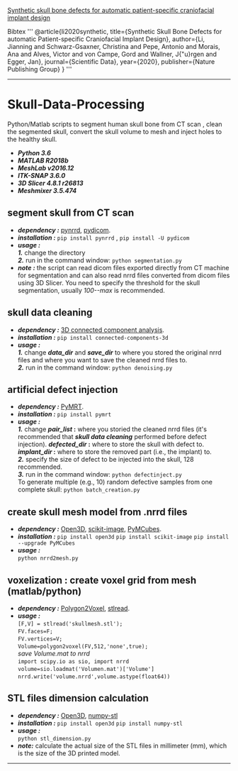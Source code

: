 

[Synthetic skull bone defects for automatic patient-specific craniofacial implant design](https://www.nature.com/articles/s41597-021-00806-0)

Bibtex
'''
@article{li2020synthetic,
  title={Synthetic Skull Bone Defects for automatic Patient-specific Craniofacial Implant Design},
  author={Li, Jianning and Schwarz-Gsaxner, Christina and Pepe, Antonio and Morais, Ana and Alves, Victor and von Campe, Gord and Wallner, J{\"u}rgen and Egger, Jan},
  journal={Scientific Data},
  year={2020},
  publisher={Nature Publishing Group}
}
'''

------------------------------
# Skull-Data-Processing
Python/Matlab scripts to segment human skull bone from CT scan , clean the segmented skull, convert the skull volume to mesh and inject holes to the healthy skull.
* **_Python 3.6_**
* **_MATLAB R2018b_**
* **_MeshLab v2016.12_**
* **_ITK-SNAP 3.6.0_**
* **_3D Slicer 4.8.1 r26813_**
* **_Meshmixer 3.5.474_**

## segment skull from CT scan
* **_dependency :_**   [pynrrd](https://pypi.org/project/pynrrd/), [pydicom](https://pydicom.github.io/pydicom/). 
* **_installation :_**   `pip install pynrrd` , `pip install -U pydicom`
* **_usage :_** \
**_1._** change the directory \
**_2._** run in the command window:   `python segmentation.py`
* **_note :_** the script can read dicom files exported directly from CT machine for segmentation and can also read nrrd files converted from dicom files using 3D Slicer.  You need to specify the threshold for the skull segmentation, usually _100--max_ is recommended. 

## skull data cleaning
* **_dependency :_**   [3D connected component analysis](https://pypi.org/project/connected-components-3d/).
* **_installation :_**   `pip install connected-components-3d`
* **_usage :_** \
**_1._** change  **_data_dir_**  and  **_save_dir_**  to where you stored the original nrrd files and where you want to save the cleaned   nrrd files to. \
**_2._** run in the command window:   `python denoising.py`


## artificial defect injection
* **_dependency :_**   [PyMRT](https://pypi.org/project/pymrt/).
* **_installation :_**   `pip install pymrt`
* **_usage :_** \
**_1._**  change  **_pair_list_ :** where you storied the cleaned nrrd files (it's recommended that **_skull data cleaning_** performed before defect injection). **_defected_dir_ :**  where to store the skull with defect to. **_implant_dir_ :**  where to store the removed part (i.e., the implant) to. \
**_2._** specify the size of defect to be injected into the skull, 128 recommended. \
**_3._** run in the command window: `python defectinject.py`  
To generate multiple (e.g., 10) random defective samples from one complete skull:  `python batch_creation.py`

## create skull mesh model from .nrrd files
* **_dependency :_**  [Open3D](http://www.open3d.org/), [scikit-image](https://scikit-image.org/), [PyMCubes](https://github.com/pmneila/PyMCubes).
* **_installation :_**    `pip install open3d`  `pip install scikit-image`  `pip install --upgrade PyMCubes`
* **_usage :_** \
`python nrrd2mesh.py`

## voxelization : create voxel grid from mesh (matlab/python)

* **_dependency :_**  [Polygon2Voxel](https://www.mathworks.com/matlabcentral/fileexchange/24086-polygon2voxel), [stlread](https://www.mathworks.com/matlabcentral/fileexchange/6678-stlread). 
* **_usage :_** \
`[F,V] = stlread('skullmesh.stl');`  \
`FV.faces=F;` \
`FV.vertices=V;` \
`Volume=polygon2voxel(FV,512,'none',true);` \
_save Volume.mat to nrrd_  \
`import scipy.io as sio, import nrrd ` \
`volume=sio.loadmat('Volumen.mat')['Volume']` \
`nrrd.write('volume.nrrd',volume.astype(float64))` 

## STL files dimension calculation
* **_dependency :_**  [Open3D](http://www.open3d.org/), [numpy-stl](https://pypi.org/project/numpy-stl/)
* **_installation :_**    `pip install open3d`  `pip install numpy-stl`
* **_usage :_** \
`python stl_dimension.py`
* **_note:_**  calculate the actual size of the STL files in millimeter (mm), which is the size of the 3D printed model.



***








